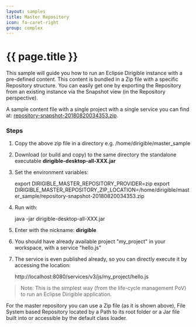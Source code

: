 ```yaml
---
layout: samples
title: Master Repository
icon: fa-caret-right
group: complex
---
```


{{ page.title }}
===

This sample will guide you how to run an Eclipse Dirigible instance with a pre-defined content. This content is bundled in a Zip file with a specific Repository structure. You can easily get one by exporting the Repository from an existing instance via the Snapshot view (in the Repository perspective).

A sample content file with a single project with a single service you can find at: [repository-snapshot-20180820034353.zip](repository-snapshot-20180820034353.zip).

### Steps

1. Copy the above zip file in a directory e.g. /home/dirigible/master_sample
2. Download (or build and copy) to the same directory the standalone executable **dirigible-desktop-all-XXX.jar**
3. Set the environment variables:

	export DIRIGIBLE_MASTER_REPOSITORY_PROVIDER=zip
	export DIRIGIBLE_MASTER_REPOSITORY_ZIP_LOCATION=/home/dirigible/master_sample/repository-snapshot-20180820034353.zip

4. Run with:

	java -jar dirigible-desktop-all-XXX.jar

5. Enter with the nickname: **dirigible**
6. You should have already available project "my_project" in your workspace, with a service "hello.js"
7. The service is even published already, so you can directly execute it by accessing the location:

	http://localhost:8080/services/v3/js/my_project/hello.js
	
> Note: This is the simplest way (from the life-cycle management PoV) to run an Eclipse Dirigible application.

For the master repository you can use a Zip file (as it is shown above), File System based Repository located by a Path to its root folder or a Jar file built into or accessible by the default class loader.

